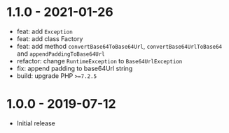 # 1.1.0 - 2021-01-26

- feat: add `Exception`
- feat: add class Factory
- feat: add method `convertBase64ToBase64Url`, `convertBase64UrlToBase64` and `appendPaddingToBase64Url`
- refactor: change `RuntimeException` to `Base64UrlException`
- fix: append padding to base64Url string
- build: upgrade PHP `>=7.2.5`

# 1.0.0 - 2019-07-12

- Initial release